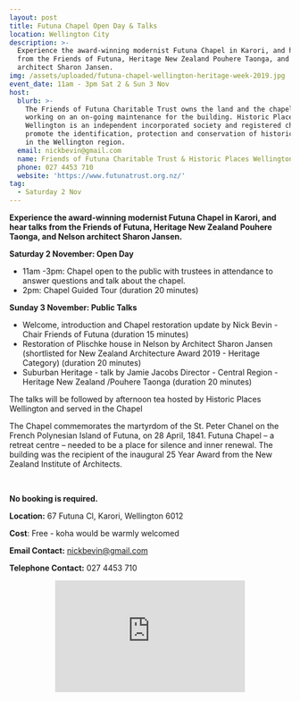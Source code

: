 ```yaml
---
layout: post
title: Futuna Chapel Open Day & Talks
location: Wellington City
description: >-
  Experience the award-winning modernist Futuna Chapel in Karori, and hear talks
  from the Friends of Futuna, Heritage New Zealand Pouhere Taonga, and Nelson
  architect Sharon Jansen. 
img: /assets/uploaded/futuna-chapel-wellington-heritage-week-2019.jpg
event_date: 11am - 3pm Sat 2 & Sun 3 Nov
host:
  blurb: >-
    The Friends of Futuna Charitable Trust owns the land and the chapel and is
    working on an on-going maintenance for the building. Historic Places
    Wellington is an independent incorporated society and registered charity who
    promote the identification, protection and conservation of historic places
    in the Wellington region.
  email: nickbevin@gmail.com
  name: Friends of Futuna Charitable Trust & Historic Places Wellington
  phone: 027 4453 710
  website: 'https://www.futunatrust.org.nz/'
tag:
  - Saturday 2 Nov
---
```

**Experience the award-winning modernist Futuna Chapel in Karori, and hear talks from the Friends of Futuna, Heritage New Zealand Pouhere Taonga, and Nelson architect Sharon Jansen.** 

**Saturday 2 November: Open Day**

* 11am -3pm: Chapel open to the public with trustees in attendance to answer questions and talk about the chapel. 
* 2pm: Chapel Guided Tour (duration 20 minutes)

**Sunday 3 November: Public Talks**

* Welcome, introduction and Chapel restoration update by Nick Bevin  - Chair Friends of Futuna (duration 15 minutes)
* Restoration of Plischke house in Nelson by Architect Sharon Jansen (shortlisted for New Zealand Architecture Award 2019 - Heritage Category) (duration 20 minutes)
* Suburban Heritage - talk by Jamie Jacobs Director - Central Region  - Heritage New Zealand /Pouhere Taonga (duration 20 minutes)

The talks will be followed by afternoon tea hosted by Historic Places Wellington and served in the Chapel

The Chapel commemorates the martyrdom of the St. Peter Chanel on the French Polynesian Island of Futuna, on 28 April, 1841. Futuna Chapel – a retreat centre – needed to be a place for silence and inner renewal. The building was the recipient of the inaugural 25 Year Award from the New Zealand Institute of Architects. 

<br>

**No booking is required.**

**Location:** 67 Futuna Cl, Karori, Wellington 6012

**Cost**: Free - koha would be warmly welcomed

**Email Contact:** nickbevin@gmail.com

**Telephone Contact:** 027 4453 710

<center><iframe src="https://www.facebook.com/plugins/page.php?href=https%3A%2F%2Fwww.facebook.com%2FFutunaChapel%2F&tabs=header&width=340&height=200&small_header=false&adapt_container_width=true&hide_cover=false&show_facepile=false&appId" width="340" height="200" style="border:none;overflow:hidden" scrolling="no" frameborder="0" allowTransparency="true" allow="encrypted-media"></iframe></center>
